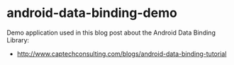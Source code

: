 # android-data-binding-demo
Demo application used in this blog post about the Android Data Binding Library: 
- http://www.captechconsulting.com/blogs/android-data-binding-tutorial
